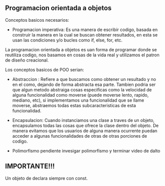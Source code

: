 ## Programacion orientada a objetos

Conceptos basicos necesarios:

- Programacion imperativa: Es una manera de escribir codigo, basada en construir la manera en la cual se buscan obtener resultados, en esta se usan las condiciones y/o bucles como if, else, for, etc.

La programacion orientada a objetos es uan forma de programar donde se reutiliza codigo, nos basamos en cosas de la vida real y utilizamos el patron de diseño creacional.

Los conceptos basicos de POO serian:

- Abstraccion : Refiere a que buscamos como obtener un resultado y no en el como, dejando de forma abstracta esa parte. Tambien podria ser que algun metodo abstraiga cosas especificas como la velocidad de alguna funcionalidad como moverse (puede moverse lento, rapido, mediano, etc), si implementamos una funcionalidad que se llame moverse, abstraemos todas estas subcaracteristicas de esta funcionalidad.

- Encapsulacion: Cuando instanciamos una clase a traves de un objeto, encapsulamos todas las cosas que ofrece la clase dentro del objeto. De manera evitamos que los usuarios de alguna manera ocurrente puedan acceder a algunas funcionalidades de otras de otras porciones de codigo.

- Polimorfismo
pendiente invesigar polimorfismo y terminar video de dalto

## IMPORTANTE!!!

Un objeto de declara siempre con const.
